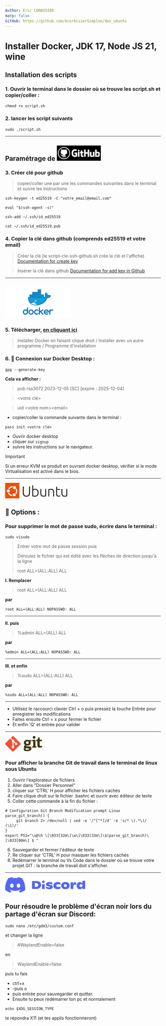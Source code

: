 ```yaml
---
Author: Eric CORBISIER
marp: false
GitHub: https://github.com/ecorbisierSimplon/dev_ubuntu
---
```


# Installer Docker, JDK 17, Node JS 21, wine

## Installation des scripts

### **1. Ouvrir le terminal dans le dossier où se trouve les script.sh et copier/coller :**

```nginx=
chmod +x script.sh
```

### **2. lancer les script suivants**

```nginx=
sudo ./script.sh
```

---

## Paramétrage de <img src="./layout/img/github.png" width="auto" height="50">

### **3. Créer clé pour github**

> copier/coller une par une les commandes suivantes dans le terminal et suivre les instructions

```nginx=
ssh-keygen -t ed25519 -C "votre_email@email.com"
```

```nginx=
eval "$(ssh-agent -s)"
```

```nginx=
ssh-add ~/.ssh/id_ed25519
```

```nginx=
cat ~/.ssh/id_ed25519.pub
```

### **4. Copier la clé dans github (comprends ed25519 et votre email)**

> Créer la clé (le script-cle-ssh-github.sh crée la clé et l'affiche)
> [Documentation for create key](https://docs.github.com/fr/authentication/connecting-to-github-with-ssh/generating-a-new-ssh-key-and-adding-it-to-the-ssh-agent)

> Insérer la clé dans github
> [Documentation for add key in Github](https://docs.github.com/fr/authentication/connecting-to-github-with-ssh/adding-a-new-ssh-key-to-your-github-account)

---

## <img src="./layout/img/docker.png" width="auto" height="100">

### **5. Télécharger, [en cliquant ici](https://desktop.docker.com/linux/main/amd64/docker-desktop-4.26.0-amd64.deb?utm_source=docker&utm_medium=webreferral&utm_campaign=docs-driven-download-linux-amd64)**

> Installer Docker en faisant clique droit / Installer avec un autre programme / Programme d'installation

### **6. 🔐 Connexion sur Docker Desktop :**

```nginx
gpg --generate-key
```

**Cela va afficher :**

> pub rsa3072 2023-12-05 [SC] [expire : 2025-12-04]

> <votre clé>

> uid \<votre nom\>\<email\>

- copier/coller la commande suivante dans le terminal :

```nginx=
pass init <votre clé>
```

- Ouvrir docker desktop
- cliquer sur `signup`
- suivre les instructions sur le navigateur.

> [!IMPORTANT]
> Si un erreur KVM se produit en ouvrant docker desktop,
> vérifier si le mode Virtualisation est activé dans le bios.

---

<img src="./layout/img/ubuntu.png" width="auto" height="50">

## 🔘 Options :

### Pour supprimer le mot de passe sudo, écrire dans le terminal :

```nginx=
sudo visudo
```

> Entrer votre mot de passe session puis
>
> Déroulez le fichier qui est édité avec les flèches de direction jusqu'à la ligne
>
> root ALL=(ALL:ALL) ALL

**I. Remplacer**

> root ALL=(ALL:ALL) ALL

**par**

```nginx=
root ALL=(ALL:ALL) NOPASSWD: ALL
```

---

**II. puis**

> %admin ALL=(ALL) ALL

**par**

```nginx=
%admin ALL=(ALL:ALL) NOPASSWD: ALL
```

---

**III. et enfin**

> %sudo ALL=(ALL:ALL) ALL

**par**

```nginx=
%sudo ALL=(ALL:ALL) NOPASSWD: ALL
```

---

- Utilisez le raccourci clavier Ctrl + o puis pressez la touche Entrée pour enregistrer les modifications
- Faites ensuite Ctrl + x pour fermer le fichier
- Et enfin 'Q' et entrée pour valider

---

<img src="./layout/img/git.png" width="auto" height="50">

### Pour afficher la branche Git de travail dans le terminal de linux sous Ubuntu

1. Ouvrir l'explorateur de fichiers
2. Aller dans "Dossier Personnel"
3. cliquer sur 'CTRL' H pour afficher les fichiers cachés
4. Faire clique droit sur le fichier .bashrc et ouvrir avec éditeur de texte
5. Coller cette commande à la fin du fichier :

```nginx=
# Configuration Git Branch Modification prompt Linux
parse_git_branch() {
     git branch 2> /dev/null | sed -e '/^[^*]/d' -e 's/* \(.*\)/ (\1)/'
}
export PS1="\u@\h \[\033[32m\]\w\[\033[33m\]\$(parse_git_branch)\[\033[00m\] $ "
```

6. Sauvegarder et fermer l'éditeur de texte
7. Re cliquer sur 'CTRL' H pour masquer les fichiers cachés
8. Redémarrer le terminal ou Vs Code dans le dossier où se trouve votre projet GIT : la branche de travail doit s'afficher.

---

<img src="./layout/img/discord.png" width="auto" height="50">

## Pour résoudre le problème d'écran noir lors du partage d'écran sur Discord:

```nginx=
sudo nano /etc/gdm3/custom.conf
```

et changer la ligne

> #WaylandEnable=false

en

> WaylandEnable=false

puis tu fais

- ctrl+x
- -puis o
- puis entrée pour sauvegarder et quitter.
- Ensuite tu peux redémarrer ton pc et normalement

```nginx=
echo $XDG_SESSION_TYPE
```

te répondra X11 (et tes applis fonctionneront)
